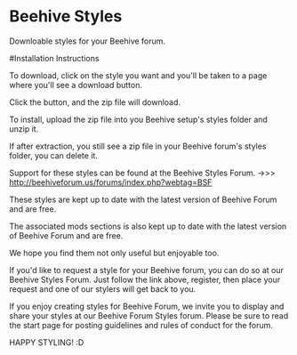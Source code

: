# Beehive Styles
Downloable styles for your Beehive forum.

#Installation Instructions

To download, click on the style you want and you'll be taken to a page where you'll see a download button.

Click the button, and the zip file will download.

To install, upload the zip file into you Beehive setup's styles folder and unzip it.

If after extraction, you still see a zip file in your Beehive forum's styles folder, you can delete it.

Support for these styles can be found at the Beehive Styles Forum.
->>> http://beehiveforum.us/forums/index.php?webtag=BSF

These styles are kept up to date with the latest version of Beehive Forum and are free.

The associated mods sections is also kept up to date with the latest version of Beehive Forum and are free.

We hope you find them not only useful but enjoyable too.

If you'd like to request a style for your Beehive forum, you can do so at our Beehive Styles Forum. Just follow the link above, register, then place your request and one of our stylers will get back to you.

If you enjoy creating styles for Beehive Forum, we invite you to display and share your styles at our Beehive Forum Styles forum. Please be sure to read the start page for posting guidelines and rules of conduct for the forum.

HAPPY STYLING! :D
